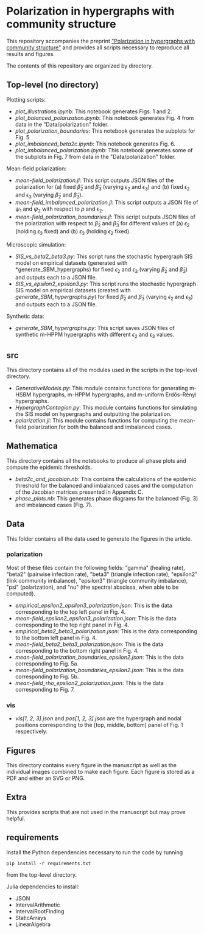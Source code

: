 # Polarization in hypergraphs with community structure
 
This repository accompanies the preprint ["Polarization in hypergraphs with community structure"](https://doi.org/10.48550/arXiv.2302.13967) and provides all scripts necessary to reproduce all results and figures.

The contents of this repository are organized by directory.

## Top-level (no directory)

Plotting scripts:
* *plot_illustrations.ipynb*: This notebook generates Figs. 1 and 2.
* *plot_balanced_polarization.ipynb*: This notebook generates Fig. 4 from data in the "Data/polarization" folder.
* *plot_polarization_boundaries*: This notebook generates the subplots for Fig. 5
* *plot_imbalanced_beta2c.ipynb*: This notebook generates Fig. 6.
* *plot_imbalanced_polarization.ipynb*: This notebook generates some of the subplots in Fig. 7 from data in the "Data/polarization" folder.

Mean-field polarization:
* *mean-field_polarization.jl*: This script outputs JSON files of the polarization for (a) fixed $\widetilde{\beta}_2$ and $\widetilde{\beta}_3$ (varying $\epsilon_2$ and $\epsilon_3$) and (b) fixed $\epsilon_2$ and $\epsilon_3$ (varying $\widetilde{\beta}_2$ and $\widetilde{\beta}_3$).
* *mean-field_imbalanced_polarization.jl*: This script outputs a JSON file of $\psi_1$ and $\psi_2$ with respect to $\rho$ and $\epsilon_2$.
* *mean-field_polarization_boundaries.jl*: This script outputs JSON files of the polarization with respect to $\widetilde{\beta}_2$ and $\widetilde{\beta}_3$ for different values of (a) $\epsilon_2$ (holding $\epsilon_3$ fixed) and (b) $\epsilon_3$ (holding $\epsilon_2$ fixed).

Microscopic simulation:
* *SIS_vs_beta2_beta3.py*: This script runs the stochastic hypergraph SIS model on empirical datasets (generated with *generate_SBM_hypergraphs) for fixed $\epsilon_2$ and $\epsilon_3$ (varying $\widetilde{\beta}_2$ and $\widetilde{\beta}_3$) and outputs each to a JSON file.
* *SIS_vs_epsilon2_epsilon3.py*: This script runs the stochastic hypergraph SIS model on empirical datasets (created with *generate_SBM_hypergraphs.py*) for fixed $\widetilde{\beta}_2$ and $\widetilde{\beta}_3$ (varying $\epsilon_2$ and $\epsilon_3$) and outputs each to a JSON file.

Synthetic data:
* *generate_SBM_hypergraphs.py*: This script saves JSON files of synthetic m-HPPM hypergraphs with different $\epsilon_2$ and $\epsilon_3$ values.

## src
This directory contains all of the modules used in the scripts in the top-level directory.

* *GenerativeModels.py*: This module contains functions for generating m-HSBM hypergraphs, m-HPPM hypergraphs, and m-uniform Erdős–Rényi hypergraphs.
* *HypergraphContagion.py*: This module contains functions for simulating the SIS model on hypergraphs and outputting the polarization.
* *polarization.jl*: This module contains functions for computing the mean-field polarization for both the balanced and imbalanced cases.

## Mathematica
This directory contains all the notebooks to produce all phase plots and compute the epidemic thresholds.

* *beta2c_and_jacobian.nb*: This contains the calculations of the epidemic threshold for the balanced and imbalanced cases and the computation of the Jacobian matrices presented in Appendix C.
* *phase_plots.nb*: This generates phase diagrams for the balanced (Fig. 3) and imbalanced cases (Fig. 7).

## Data
This folder contains all the data used to generate the figures in the article.

### polarization

Most of these files contain the following fields: "gamma" (healing rate), "beta2" (pairwise infection rate), "beta3" (triangle infection rate), "epsilon2" (link community imbalance), "epsilon3" (triangle community imbalance), "psi" (polarization), and "nu" (the spectral abscissa, when able to be computed).

* *empirical_epsilon2_epsilon3_polarization.json*: This is the data corresponding to the top left panel in Fig. 4.
* *mean-field_epsilon2_epsilon3_polarization.json*: This is the data corresponding to the top right panel in Fig. 4.
* *empirical_beta2_beta3_polarization.json*: This is the data corresponding to the bottom left panel in Fig. 4.
* *mean-field_beta2_beta3_polarization.json*: This is the data corresponding to the bottom right panel in Fig. 4.
* *mean-field_polarization_boundaries_epsilon2.json*: This is the data corresponding to Fig. 5a.
* *mean-field_polarization_boundaries_epsilon2.json*: This is the data corresponding to Fig. 5b.
* *mean-field_rho_epsilon2_polarization.json*: This is the data corresponding to Fig. 7.

### vis
* *vis[1, 2, 3].json* and *pos[1, 2, 3].json* are the hypergraph and nodal positions corresponding to the [top, middle, bottom] panel of Fig. 1 respectively.

## Figures
This directory contains every figure in the manuscript as well as the individual images combined to make each figure. Each figure is stored as a PDF and either an SVG or PNG.

## Extra
This provides scripts that are not used in the manuscript but may prove helpful.

## requirements

Install the Python dependencies necessary to run the code by running
```
pip install -r requirements.txt
```
from the top-level directory.

Julia dependencies to install:
* JSON
* IntervalArithmetic
* IntervalRootFinding
* StaticArrays
* LinearAlgebra